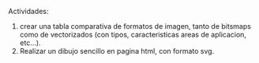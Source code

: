 Actividades:

1) crear una tabla comparativa de formatos de imagen, tanto de bitsmaps como de vectorizados (con tipos, caracteristicas areas de aplicacion, etc...).
2) Realizar un dibujo sencillo en pagina html, con formato svg.
